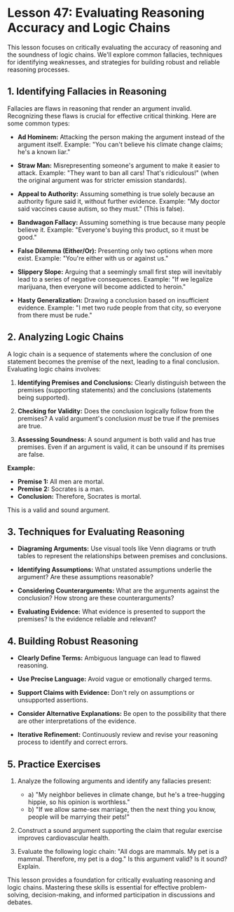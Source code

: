 # Lesson 47: Evaluating Reasoning Accuracy and Logic Chains

This lesson focuses on critically evaluating the accuracy of reasoning and the soundness of logic chains.  We'll explore common fallacies, techniques for identifying weaknesses, and strategies for building robust and reliable reasoning processes.


## 1. Identifying Fallacies in Reasoning

Fallacies are flaws in reasoning that render an argument invalid.  Recognizing these flaws is crucial for effective critical thinking.  Here are some common types:

* **Ad Hominem:** Attacking the person making the argument instead of the argument itself.  Example: "You can't believe his climate change claims; he's a known liar."

* **Straw Man:** Misrepresenting someone's argument to make it easier to attack. Example:  "They want to ban all cars! That's ridiculous!" (when the original argument was for stricter emission standards).

* **Appeal to Authority:**  Assuming something is true solely because an authority figure said it, without further evidence.  Example: "My doctor said vaccines cause autism, so they must." (This is false).

* **Bandwagon Fallacy:**  Assuming something is true because many people believe it.  Example: "Everyone's buying this product, so it must be good."

* **False Dilemma (Either/Or):** Presenting only two options when more exist.  Example: "You're either with us or against us."

* **Slippery Slope:**  Arguing that a seemingly small first step will inevitably lead to a series of negative consequences. Example: "If we legalize marijuana, then everyone will become addicted to heroin."

* **Hasty Generalization:** Drawing a conclusion based on insufficient evidence.  Example: "I met two rude people from that city, so everyone from there must be rude."


## 2. Analyzing Logic Chains

A logic chain is a sequence of statements where the conclusion of one statement becomes the premise of the next, leading to a final conclusion.  Evaluating logic chains involves:

1. **Identifying Premises and Conclusions:** Clearly distinguish between the premises (supporting statements) and the conclusions (statements being supported).

2. **Checking for Validity:**  Does the conclusion logically follow from the premises?  A valid argument's conclusion *must* be true if the premises are true.

3. **Assessing Soundness:** A sound argument is both valid and has true premises.  Even if an argument is valid, it can be unsound if its premises are false.

**Example:**

* **Premise 1:** All men are mortal.
* **Premise 2:** Socrates is a man.
* **Conclusion:** Therefore, Socrates is mortal.

This is a valid and sound argument.


## 3. Techniques for Evaluating Reasoning

* **Diagraming Arguments:** Use visual tools like Venn diagrams or truth tables to represent the relationships between premises and conclusions.

* **Identifying Assumptions:**  What unstated assumptions underlie the argument?  Are these assumptions reasonable?

* **Considering Counterarguments:**  What are the arguments against the conclusion?  How strong are these counterarguments?

* **Evaluating Evidence:** What evidence is presented to support the premises? Is the evidence reliable and relevant?


## 4. Building Robust Reasoning

* **Clearly Define Terms:** Ambiguous language can lead to flawed reasoning.

* **Use Precise Language:** Avoid vague or emotionally charged terms.

* **Support Claims with Evidence:**  Don't rely on assumptions or unsupported assertions.

* **Consider Alternative Explanations:** Be open to the possibility that there are other interpretations of the evidence.

* **Iterative Refinement:**  Continuously review and revise your reasoning process to identify and correct errors.


## 5. Practice Exercises

1. Analyze the following arguments and identify any fallacies present:

    * a)  "My neighbor believes in climate change, but he's a tree-hugging hippie, so his opinion is worthless."
    * b)  "If we allow same-sex marriage, then the next thing you know, people will be marrying their pets!"

2.  Construct a sound argument supporting the claim that regular exercise improves cardiovascular health.

3. Evaluate the following logic chain:  "All dogs are mammals.  My pet is a mammal. Therefore, my pet is a dog."  Is this argument valid? Is it sound? Explain.


This lesson provides a foundation for critically evaluating reasoning and logic chains.  Mastering these skills is essential for effective problem-solving, decision-making, and informed participation in discussions and debates.
